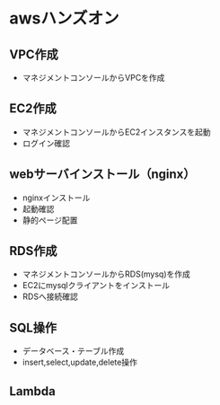 # awsハンズオン
## VPC作成
* マネジメントコンソールからVPCを作成

## EC2作成
* マネジメントコンソールからEC2インスタンスを起動
* ログイン確認

## webサーバインストール（nginx）
* nginxインストール
* 起動確認
* 静的ページ配置

## RDS作成
* マネジメントコンソールからRDS(mysq)を作成
* EC2にmysqlクライアントをインストール
* RDSへ接続確認

## SQL操作
* データベース・テーブル作成
* insert,select,update,delete操作

## Lambda